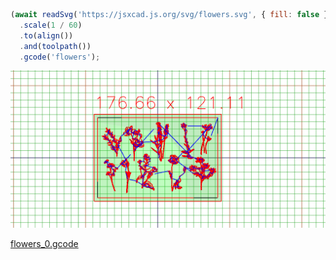 ```JavaScript
(await readSvg('https://jsxcad.js.org/svg/flowers.svg', { fill: false }))
  .scale(1 / 60)
  .to(align())
  .and(toolpath())
  .gcode('flowers');
```

![Image](flowers.md.0.png)

[flowers_0.gcode](flowers.flowers_0.gcode)
